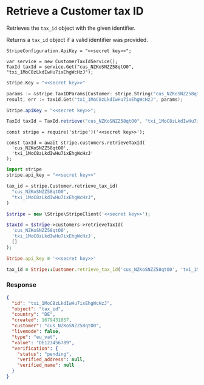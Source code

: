 # Retrieve a Customer tax ID

Retrieves the `tax_id` object with the given identifier.

Returns a `tax_id` object if a valid identifier was provided.


```dotnet
StripeConfiguration.ApiKey = "<<secret key>>";

var service = new CustomerTaxIdService();
TaxId taxId = service.Get("cus_NZKoSNZZ58qtO0", "txi_1MoC8zLkdIwHu7ixEhgWcHzJ");
```

```go
stripe.Key = "<<secret key>>"

params := &stripe.TaxIDParams{Customer: stripe.String("cus_NZKoSNZZ58qtO0")};
result, err := taxid.Get("txi_1MoC8zLkdIwHu7ixEhgWcHzJ", params);
```

```java
Stripe.apiKey = "<<secret key>>";

TaxId taxId = TaxId.retrieve("cus_NZKoSNZZ58qtO0", "txi_1MoC8zLkdIwHu7ixEhgWcHzJ");
```

```node
const stripe = require('stripe')('<<secret key>>');

const taxId = await stripe.customers.retrieveTaxId(
  'cus_NZKoSNZZ58qtO0',
  'txi_1MoC8zLkdIwHu7ixEhgWcHzJ'
);
```

```python
import stripe
stripe.api_key = "<<secret key>>"

tax_id = stripe.Customer.retrieve_tax_id(
  "cus_NZKoSNZZ58qtO0",
  "txi_1MoC8zLkdIwHu7ixEhgWcHzJ",
)
```

```php
$stripe = new \Stripe\StripeClient('<<secret key>>');

$taxId = $stripe->customers->retrieveTaxId(
  'cus_NZKoSNZZ58qtO0',
  'txi_1MoC8zLkdIwHu7ixEhgWcHzJ',
  []
);
```

```ruby
Stripe.api_key = '<<secret key>>'

tax_id = Stripe::Customer.retrieve_tax_id('cus_NZKoSNZZ58qtO0', 'txi_1MoC8zLkdIwHu7ixEhgWcHzJ')
```

### Response

```json
{
  "id": "txi_1MoC8zLkdIwHu7ixEhgWcHzJ",
  "object": "tax_id",
  "country": "DE",
  "created": 1679431857,
  "customer": "cus_NZKoSNZZ58qtO0",
  "livemode": false,
  "type": "eu_vat",
  "value": "DE123456789",
  "verification": {
    "status": "pending",
    "verified_address": null,
    "verified_name": null
  }
}
```
